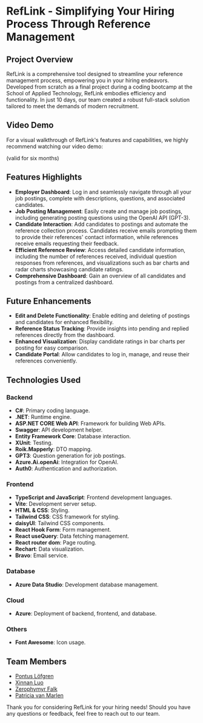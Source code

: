 # RefLink - Simplifying Your Hiring Process Through Reference Management

## Project Overview
RefLink is a comprehensive tool designed to streamline your reference management process, empowering you in your hiring endeavors. Developed from scratch as a final project during a coding bootcamp at the School of Applied Technology, RefLink embodies efficiency and functionality. In just 10 days, our team created a robust full-stack solution tailored to meet the demands of modern recruitment.

## Video Demo
For a visual walkthrough of RefLink's features and capabilities, we highly recommend watching our video demo:


(valid for six months)

## Features Highlights
- **Employer Dashboard**: Log in and seamlessly navigate through all your job postings, complete with descriptions, questions, and associated candidates.
- **Job Posting Management**: Easily create and manage job postings, including generating posting questions using the OpenAI API (GPT-3).
- **Candidate Interaction**: Add candidates to postings and automate the reference collection process. Candidates receive emails prompting them to provide their references' contact information, while references receive emails requesting their feedback.
- **Efficient Reference Review**: Access detailed candidate information, including the number of references received, individual question responses from references, and visualizations such as bar charts and radar charts showcasing candidate ratings.
- **Comprehensive Dashboard**: Gain an overview of all candidates and postings from a centralized dashboard.

## Future Enhancements
- **Edit and Delete Functionality**: Enable editing and deleting of postings and candidates for enhanced flexibility.
- **Reference Status Tracking**: Provide insights into pending and replied references directly from the dashboard.
- **Enhanced Visualization**: Display candidate ratings in bar charts per posting for easy comparison.
- **Candidate Portal**: Allow candidates to log in, manage, and reuse their references conveniently.

## Technologies Used

### Backend
- **C#**: Primary coding language.
- **.NET**: Runtime engine.
- **ASP.NET CORE Web API**: Framework for building Web APIs.
- **Swagger**: API development helper.
- **Entity Framework Core**: Database interaction.
- **XUnit**: Testing.
- **Roik.Mapperly**: DTO mapping.
- **GPT3**: Question generation for job postings.
- **Azure.Ai.openAi**: Integration for OpenAI.
- **Auth0**: Authentication and authorization.

### Frontend
- **TypeScript and JavaScript**: Frontend development languages.
- **Vite**: Development server setup.
- **HTML & CSS**: Styling.
- **Tailwind CSS**: CSS framework for styling.
- **daisyUI**: Tailwind CSS components.
- **React Hook Form**: Form management.
- **React useQuery**: Data fetching management.
- **React router dom**: Page routing.
- **Rechart**: Data visualization.
- **Bravo**: Email service.

### Database
- **Azure Data Studio**: Development database management.

### Cloud
- **Azure**: Deployment of backend, frontend, and database.

### Others
- **Font Awesome**: Icon usage.

## Team Members
- [Pontus Löfgren](https://github.com/pontuslofgren)
- [Xinnan Luo](https://github.com/luoxinnan)
- [Zerophymyr Falk](https://github.com/Zoldier777)
- [Patricia van Marlen](https://github.com/Patt1989)


Thank you for considering RefLink for your hiring needs! Should you have any questions or feedback, feel free to reach out to our team.
